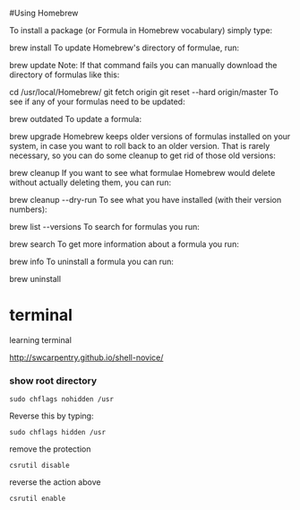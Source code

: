 #Using Homebrew

To install a package (or Formula in Homebrew vocabulary) simply type:

brew install <formula>
To update Homebrew's directory of formulae, run:

brew update
Note: If that command fails you can manually download the directory of formulas like this:

cd /usr/local/Homebrew/
git fetch origin
git reset --hard origin/master
To see if any of your formulas need to be updated:

brew outdated
To update a formula:

brew upgrade <formula>
Homebrew keeps older versions of formulas installed on your system, in case you want to roll back to an older version. That is rarely necessary, so you can do some cleanup to get rid of those old versions:

brew cleanup
If you want to see what formulae Homebrew would delete without actually deleting them, you can run:

brew cleanup --dry-run
To see what you have installed (with their version numbers):

brew list --versions
To search for formulas you run:

brew search <formula>
To get more information about a formula you run:

brew info <formula>
To uninstall a formula you can run:

brew uninstall <formula>

# terminal
learning terminal

http://swcarpentry.github.io/shell-novice/

### show root directory

```
sudo chflags nohidden /usr
```

Reverse this by typing:
```
sudo chflags hidden /usr
```
remove the protection
```
csrutil disable
```
reverse the action above
```
csrutil enable
```
